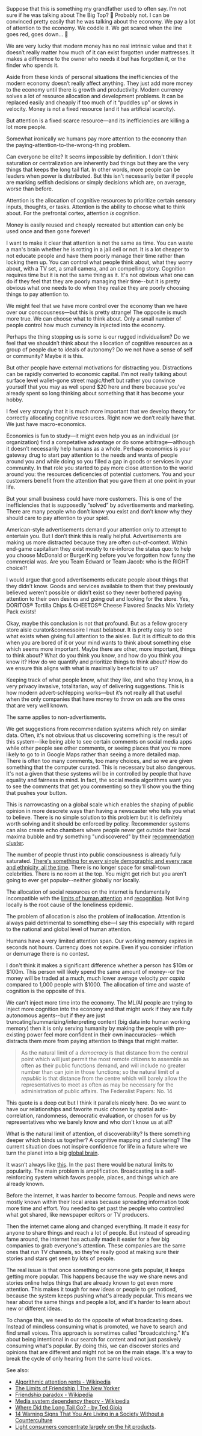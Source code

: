 Suppose that this is something my grandfather used to often say. I’m not sure if he was talking about The Big Top? 🎪 Probably not. I can be convinced pretty easily that he was talking about the economy. We pay a lot of attention to the economy. We coddle it. We get scared when the line goes red, goes down… 🤡

We are very lucky that modern money has no real intrinsic value and that it doesn’t really matter how much of it can exist forgotten under mattresses. It makes a difference to the owner who needs it but has forgotten it, or the finder who spends it.

Aside from these kinds of personal situations the inefficiencies of the modern economy doesn’t really affect anything. They just add more money to the economy until there is growth and productivity. Modern currency solves a lot of resource allocation and development problems. It can be replaced easily and cheaply if too much of it “puddles up” or slows in velocity. Money is not a fixed resource (and it has artificial scarcity).

But attention is a fixed scarce resource—and its inefficiencies are killing a lot more people.

Somewhat ironically we humans pay more attention to the economy than the paying-attention-to-the-wrong-thing problem.

Can everyone be elite? It seems impossible by definition. I don't think saturation or centralization are inherently bad things but they are the very things that keeps the long tail flat. In other words, more people can be leaders when power is distributed. But this isn't necessarily better if people are marking selfish decisions or simply decisions which are, on average, worse than before.

Attention is the allocation of cognitive resources to prioritize certain sensory inputs, thoughts, or tasks. Attention is the ability to choose what to think about. For the prefrontal cortex, attention _is_ cognition.

Money is easily reused and cheaply recreated but attention can only be used once and then gone forever!

I want to make it clear that attention is not the same as time. You can waste a man's brain whether he is rotting in a jail cell or not. It is a lot cheaper to not educate people and have them poorly manage their time rather than locking them up. You can control what people think about, what they worry about, with a TV set, a small camera, and an compelling story. Cognition requires time but it is not the same thing as it. It's not obvious what one can do if they feel that they are poorly managing their time--but it is pretty obvious what one needs to do when they realize they are poorly choosing things to pay attention to.

We might feel that we have more control over the economy than we have over our conscousness—but this is pretty strange! The opposite is much more true. We can choose what to think about. Only a small number of people control how much currency is injected into the economy.

Perhaps the thing stopping us is some is our rugged individualism? Do we feel that we shouldn’t think about the allocation of cognitive resources as a group of people due to ideals of autonomy? Do we not have a sense of self or community? Maybe it is this.

But other people have external motivations for distracting you. Distractions can be rapidly converted to economic capital. I'm not really talking about surface level wallet-gone street magic/theft but rather you convince yourself that you may as well spend $20 here and there because you've already spent so long thinking about something that it has become your hobby.

I feel very strongly that it is much more important that we develop theory for correctly allocating cognitive resources. Right now we don’t really have that. We just have macro-economics.

Economics is fun to study—it might even help you as an individual (or organization) find a competative advantage or do some arbitrage—although it doesn’t necessarily help humans as a whole. Perhaps economics is your gateway drug to start pay attention to the needs and wants of people around you and while doing so you filled a gap in goods or services in your community. In that role you started to pay more close attention to the world around you: the resources deficencies of potential customers. You and your customers benefit from the attention that you gave them at one point in your life.

But your small business could have more customers. This is one of the inefficiencies that is supposedly “solved” by advertisements and marketing. There are many people who don’t know you exist and don’t know why they should care to pay attention to your spiel.

American-style advertisements demand your attention only to attempt to entertain you. But I don’t think this is really helpful. Advertisements are making us more distracted because they are often out-of-context. Within end-game capitalism they exist mostly to re-inforce the status quo: to help you choose McDonald or BurgerKing before you’ve forgotten how funny the commercial was. Are you Team Edward or Team Jacob: who is the RIGHT choice?!

I would argue that good advertisements educate people about things that they didn’t know. Goods and services available to them that they previously believed weren’t possible or didn’t exist so they never bothered paying attention to their own desires and going out and looking for the store. Yes, DORITOS® Tortilla Chips & CHEETOS® Cheese Flavored Snacks Mix Variety Pack exists!

Okay, maybe this conclusion is not that profound. But as a fellow grocery store aisle curator&connessoire I must belabour. It is pretty easy to see what exists when giving full attention to the aisles. But it is difficult to do this when you are bored of it or your mind wants to think about something else which seems more important. Maybe there are other, more important, things to think about? What do you think you know, and how do you think you know it? How do we quantify and prioritize things to think about? How do we ensure this aligns with what is maximally beneficial to us?

Keeping track of what people know, what they like, and who they know, is a very privacy invasive, totalitarian, way of delivering suggestions. This is how modern advert-schlepping works—but it’s not really all that useful when the only companies that have money to throw on ads are the ones that are very well known.

The same applies to non-advertisments.

We get suggestions from recommendation systems which rely on similar data. Often, it's not obvious that us discovering something is the result of this system--like being able to see certain comments on social media apps while other people see other comments, or seeing places that you're more likely to go to in Google Maps rather than seeing a more detailed map. There is often too many comments, too many choices, and so we are given something that the computer curated. This is necessary but also dangerous. It's not a given that these systems will be in controlled by people that have equality and fairness in mind. In fact, the social media algorithms want you to see the comments that get you commenting so they'll show you the thing that pushes your button.

This is narrowcasting on a global scale which enables the shaping of public opinion in more descrete ways than having a newscaster who tells you what to believe. There is no simple solution to this problem but it is definitely worth solving and it should be enforced by policy. Recommender systems can also create echo chambers where people never get outside their local maxima bubble and try something "undiscovered" by their [recommendation cluster](https://black-mirror.fandom.com/wiki/Cookie).

The number of people thrust into public consciousness is already fully saturated. [There's something for every single demographic and every race and ethnicity, all the time](https://www.nytimes.com/2024/07/30/technology/youtube-streaming-tv.html). There is no longer space for small-town celebrities. There is no room at the top. You might get rich but you aren't going to ever get popular--neither globally nor locally.

The allocation of social resources on the internet is fundamentally incompatible with the [limits of human attention](https://www.sciencedirect.com/science/article/pii/S0960077923002904#sec3) and [recognition](https://worldbuilding.stackexchange.com/a/189016). Not living locally is the root cause of the loneliness epidemic.

The problem of allocation is also the problem of inallocation. Attention is always paid detrimental to something else—I say this especially with regard to the national and global level of human attention.

Humans have a very limited attention span. Our working memory expires in seconds not hours. Currency does not expire. Even if you consider inflation or demurrage there is no contest.

I don't think it makes a significant difference whether a person has $10m or $100m. This person will likely spend the same amount of money--or the money will be traded at a much, much lower average velocity _per capita_ compared to 1,000 people with $1000. The allocation of time and waste of cognition is the opposite of this.

We can't inject more time into the economy. The ML/AI people are trying to inject more cognition into the economy and that might work if they are fully autonomous agents--but if they are just truncating/summarizing/interpreting content (big data into human working memory) then it is only serving humanity by making the people with pre-existing power feel more confident in their own inaccuracies--which distracts them more from paying attention to things that might matter.

> As the natural limit of a _democracy_ is that distance from the central point which will just permit the most remote citizens to assemble as often as their public functions demand, and will include no greater number than can join in those functions; so the natural limit of a _republic_ is that distance from the centre which will barely allow the representatives to meet as often as may be necessary for the administration of public affairs.
> The Federalist Papers: No. 14

This quote is a deep cut but I think it parallels nicely here. Do we want to have our relationships and favorite music chosen by spatial auto-correlation, randomness, democratic evaluation, or chosen for us by representatives who we barely know and who don't know us at all?

What is the natural limit of attention, of discoverability? Is there something deeper which binds us together? A cognitive mapping and clustering? The current situation does not inspire confidence for life in a future where we turn the planet into a big [global brain](https://en.wikipedia.org/wiki/Global_brain).

It wasn’t always like [this](https://en.wikipedia.org/wiki/Mass_media#Influence_and_sociology). In the past there would be natural limits to popularity. The main problem is amplification. Broadcasting is a self-reinforcing system which favors people, places, and things which are already known.

Before the internet, it was harder to become famous. People and news were mostly known within their local areas because spreading information took more time and effort. You needed to get past the people who controlled what got shared, like newspaper editors or TV producers.

Then the internet came along and changed everything. It made it easy for anyone to share things and reach a lot of people. But instead of spreading fame around, the internet has actually made it easier for a few big companies to grab everyone's attention. These companies are the same ones that run TV channels, so they're really good at making sure their stories and stars get seen by lots of people.

The real issue is that once something or someone gets popular, it keeps getting more popular. This happens because the way we share news and stories online helps things that are already known to get even more attention. This makes it tough for new ideas or people to get noticed, because the system keeps pushing what's already popular. This means we hear about the same things and people a lot, and it's harder to learn about new or different ideas.

To change this, we need to do the opposite of what broadcasting does. Instead of mindless consuming what is promoted, we have to search and find small voices. This approach is sometimes called "broadcatching." It's about being intentional in our search for content and not just passively consuming what's popular. By doing this, we can discover stories and opinions that are different and might not be on the main stage. It's a way to break the cycle of only hearing from the same loud voices.

See also:

- [Algorithmic attention rents - Wikipedia](https://en.wikipedia.org/wiki/Algorithmic_attention_rents)
- [The Limits of Friendship | The New Yorker](https://www.newyorker.com/science/maria-konnikova/social-media-affect-math-dunbar-number-friendships)
- [Friendship paradox - Wikipedia](https://en.wikipedia.org/wiki/Friendship_paradox)
- [Media system dependency theory - Wikipedia](https://en.wikipedia.org/wiki/Media_system_dependency_theory#Two_basic_conditions_for_heightened_media_needs)
- [Where Did the Long Tail Go? - by Ted Gioia](https://www.honest-broker.com/p/where-did-the-long-tail-go)
- [14 Warning Signs That You Are Living in a Society Without a Counterculture](https://www.honest-broker.com/p/14-warning-signs-that-you-are-living)
- [Light consumers concentrate largely on the hit products](https://hbr.org/2008/07/should-you-invest-in-the-long-tail).
